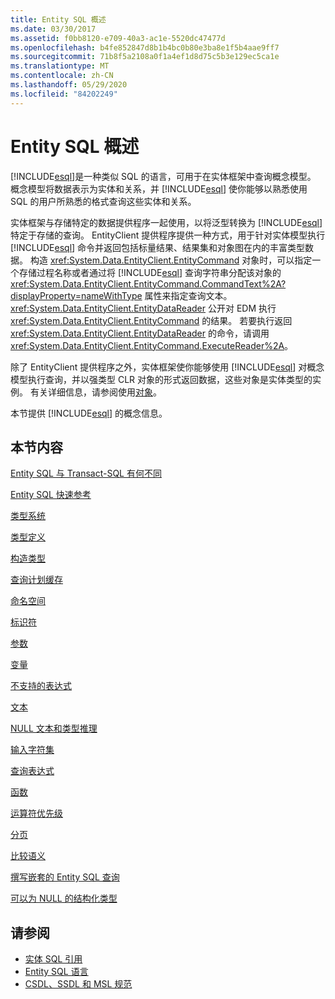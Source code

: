 ```yaml
---
title: Entity SQL 概述
ms.date: 03/30/2017
ms.assetid: f0bb8120-e709-40a3-ac1e-5520dc47477d
ms.openlocfilehash: b4fe852847d8b1b4bc0b80e3ba8e1f5b4aae9ff7
ms.sourcegitcommit: 71b8f5a2108a0f1a4ef1d8d75c5b3e129ec5ca1e
ms.translationtype: MT
ms.contentlocale: zh-CN
ms.lasthandoff: 05/29/2020
ms.locfileid: "84202249"
---
```

# <a name="entity-sql-overview"></a>Entity SQL 概述
[!INCLUDE[esql](../../../../../../includes/esql-md.md)]是一种类似 SQL 的语言，可用于在实体框架中查询概念模型。 概念模型将数据表示为实体和关系，并 [!INCLUDE[esql](../../../../../../includes/esql-md.md)] 使你能够以熟悉使用 SQL 的用户所熟悉的格式查询这些实体和关系。  

 实体框架与存储特定的数据提供程序一起使用，以将泛型转换为 [!INCLUDE[esql](../../../../../../includes/esql-md.md)] 特定于存储的查询。 EntityClient 提供程序提供一种方式，用于针对实体模型执行 [!INCLUDE[esql](../../../../../../includes/esql-md.md)] 命令并返回包括标量结果、结果集和对象图在内的丰富类型数据。 构造 <xref:System.Data.EntityClient.EntityCommand> 对象时，可以指定一个存储过程名称或者通过将 [!INCLUDE[esql](../../../../../../includes/esql-md.md)] 查询字符串分配该对象的 <xref:System.Data.EntityClient.EntityCommand.CommandText%2A?displayProperty=nameWithType> 属性来指定查询文本。 <xref:System.Data.EntityClient.EntityDataReader> 公开对 EDM 执行 <xref:System.Data.EntityClient.EntityCommand> 的结果。 若要执行返回 <xref:System.Data.EntityClient.EntityDataReader> 的命令，请调用 <xref:System.Data.EntityClient.EntityCommand.ExecuteReader%2A>。  
  
 除了 EntityClient 提供程序之外，实体框架使你能够使用 [!INCLUDE[esql](../../../../../../includes/esql-md.md)] 对概念模型执行查询，并以强类型 CLR 对象的形式返回数据，这些对象是实体类型的实例。 有关详细信息，请参阅使用[对象](../working-with-objects.md)。  
  
 本节提供 [!INCLUDE[esql](../../../../../../includes/esql-md.md)] 的概念信息。  
  
## <a name="in-this-section"></a>本节内容  
 [Entity SQL 与 Transact-SQL 有何不同](how-entity-sql-differs-from-transact-sql.md)  
  
 [Entity SQL 快速参考](entity-sql-quick-reference.md)  
  
 [类型系统](type-system-entity-sql.md)  
  
 [类型定义](type-definitions-entity-sql.md)  
  
 [构造类型](constructing-types-entity-sql.md)  
  
 [查询计划缓存](query-plan-caching-entity-sql.md)  
  
 [命名空间](namespaces-entity-sql.md)  
  
 [标识符](identifiers-entity-sql.md)  
  
 [参数](parameters-entity-sql.md)  
  
 [变量](variables-entity-sql.md)  
  
 [不支持的表达式](unsupported-expressions-entity-sql.md)  
  
 [文本](literals-entity-sql.md)  
  
 [NULL 文本和类型推理](null-literals-and-type-inference-entity-sql.md)  
  
 [输入字符集](input-character-set-entity-sql.md)  
  
 [查询表达式](query-expressions-entity-sql.md)  
  
 [函数](functions-entity-sql.md)  
  
 [运算符优先级](operator-precedence-entity-sql.md)  
  
 [分页](paging-entity-sql.md)  
  
 [比较语义](comparison-semantics-entity-sql.md)  
  
 [撰写嵌套的 Entity SQL 查询](composing-nested-entity-sql-queries.md)  
  
 [可以为 NULL 的结构化类型](nullable-structured-types-entity-sql.md)  
  
## <a name="see-also"></a>请参阅

- [实体 SQL 引用](entity-sql-reference.md)
- [Entity SQL 语言](entity-sql-language.md)
- [CSDL、SSDL 和 MSL 规范](/ef/ef6/modeling/designer/advanced/edmx/csdl-spec)
